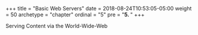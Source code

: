 +++
title = "Basic Web Servers"
date = 2018-08-24T10:53:05-05:00
weight = 50
archetype = "chapter"
ordinal = "5"
pre = "<b>5. </b>"
+++


Serving Content via the World-Wide-Web